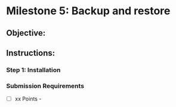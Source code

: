 # Milestone 5: Backup and restore

## Objective:

## Instructions:


### Step 1: Installation


### Submission Requirements

- [ ] xx Points -